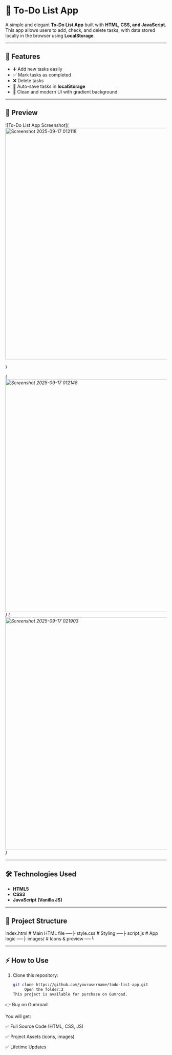 # 📝 To-Do List App

A simple and elegant **To-Do List App** built with **HTML, CSS, and JavaScript**.  
This app allows users to add, check, and delete tasks, with data stored locally in the browser using **LocalStorage**.

---

## 🚀 Features
- ➕ Add new tasks easily
- ✅ Mark tasks as completed
- ❌ Delete tasks
- 💾 Auto-save tasks in **localStorage**
- 🎨 Clean and modern UI with gradient background

---

## 📸 Preview

![To-Do List App Screenshot](<img width="1360" height="721" alt="Screenshot 2025-09-17 012118" src="https://github.com/user-attachments/assets/532cbb9c-2163-432b-8c67-f6ea9207eba9" />

)

*(<img width="1363" height="725" alt="Screenshot 2025-09-17 012148" src="https://github.com/user-attachments/assets/27940544-0826-47f7-a465-0b5466531999" />
)*
*(<img width="1365" height="724" alt="Screenshot 2025-09-17 021903" src="https://github.com/user-attachments/assets/918d43ff-fbc2-41fe-b219-0968af9ff648" />)*


---

## 🛠️ Technologies Used
- **HTML5**
- **CSS3**
- **JavaScript (Vanilla JS)**

---

## 📂 Project Structure
index.html # Main HTML file ──├
style.css # Styling ──├
 script.js # App logic ──├
 images/ # Icons & preview ──└

 
---

## ⚡ How to Use
1. Clone this repository:
   ```bash
   git clone https://github.com/yourusername/todo-list-app.git
        Open the folder:2
   This project is available for purchase on Gumroad.
👉 Buy on Gumroad

You will get:

✅ Full Source Code (HTML, CSS, JS)

✅ Project Assets (icons, images)

✅ Lifetime Updates
